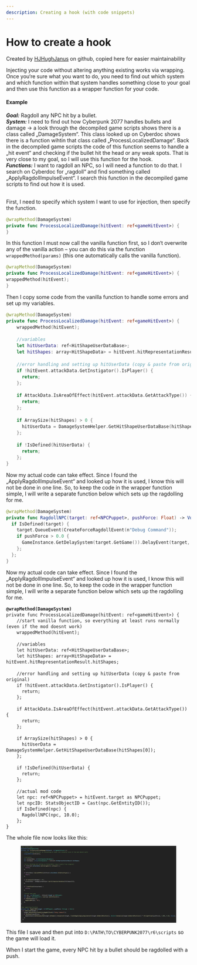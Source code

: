 ```yaml
---
description: Creating a hook (with code snippets)
---
```


# How to create a hook

Created by [HJHughJanus](https://github.com/HJHughJanus) on github, copied here for easier maintainability

Injecting your code without altering anything existing works via wrapping.\
Once you‘re sure what you want to do, you need to find out which system and which function within that system handles something close to your goal and then use this function as a wrapper function for your code.

#### **Example**

_**Goal:**_ Ragdoll any NPC hit by a bullet.\
_**System:**_ I need to find out how Cyberpunk 2077 handles bullets and damage → a look through the decompiled game scripts shows there is a class called „DamageSystem“. This class looked up on Cyberdoc shows there is a function wihtin that class called „ProcessLocalizedDamage“. Back in the decompiled game scripts the code of this function seems to handle a „hit event“ and checking if the bullet hit the head or any weak spots. That is very close to my goal, so I will use this function for the hook.\
_**Functions:**_ I want to ragdoll an NPC, so I will need a function to do that. I search on Cyberdoc for „ragdoll“ and find something called „ApplyRagdollImpulseEvent“. I search this function in the decompiled game scripts to find out how it is used.

\
First, I need to specify which system I want to use for injection, then specify the function.

```swift
@wrapMethod(DamageSystem)
private func ProcessLocalizedDamage(hitEvent: ref<gameHitEvent>) {
}
```

In this function I must now call the vanilla function first, so I don‘t overwrite any of the vanilla action – you can do this via the function `wrappedMethod(params)` (this one automatically calls the vanilla function).

```swift
@wrapMethod(DamageSystem)
private func ProcessLocalizedDamage(hitEvent: ref<gameHitEvent>) {
wrappedMethod(hitEvent);
}
```

Then I copy some code from the vanilla function to handle some errors and set up my variables.

```swift
@wrapMethod(DamageSystem)
private func ProcessLocalizedDamage(hitEvent: ref<gameHitEvent>) {
    wrappedMethod(hitEvent);
    
    //variables
    let hitUserData: ref<HitShapeUserDataBase>;
    let hitShapes: array<HitShapeData> = hitEvent.hitRepresentationResult.hitShapes;
    
    //error handling and setting up hitUserData (copy & paste from original)
    if !hitEvent.attackData.GetInstigator().IsPlayer() {
      return;
    };
    
    if AttackData.IsAreaOfEffect(hitEvent.attackData.GetAttackType()) {
      return;
    };
    
    if ArraySize(hitShapes) > 0 {
      hitUserData = DamageSystemHelper.GetHitShapeUserDataBase(hitShapes[0]);
    };
    
    if !IsDefined(hitUserData) {
      return;
    };
}

```

Now my actual code can take effect. Since I found the „ApplyRagdollImpulseEvent“ and looked up how it is used, I know this will not be done in one line. So, to keep the code in the wrapper function simple, I will write a separate function below which sets up the ragdolling for me.

```swift
@wrapMethod(DamageSystem)
private func RagdollNPC(target: ref<NPCPuppet>, pushForce: Float) -> Void {
  if IsDefined(target) {
    target.QueueEvent(CreateForceRagdollEvent(n"Debug Command"));
    if pushForce > 0.0 {
      GameInstance.GetDelaySystem(target.GetGame()).DelayEvent(target, CreateRagdollApplyImpulseEvent(target.GetWorldPosition(), Vector4.Normalize(target.GetWorldPosition()) * pushForce, 5.00), 0.10, false);
    };
  };
}
```

Now my actual code can take effect. Since I found the „ApplyRagdollImpulseEvent“ and looked up how it is used, I know this will not be done in one line. So, to keep the code in the wrapper function simple, I will write a separate function below which sets up the ragdolling for me.

<pre class="language-swift"><code class="lang-swift"><strong>@wrapMethod(DamageSystem)
</strong>private func ProcessLocalizedDamage(hitEvent: ref&#x3C;gameHitEvent>) {
    //start vanilla function, so everything at least runs normally (even if the mod doesnt work)
    wrappedMethod(hitEvent);
    
    //variables
    let hitUserData: ref&#x3C;HitShapeUserDataBase>;
    let hitShapes: array&#x3C;HitShapeData> = hitEvent.hitRepresentationResult.hitShapes;
    
    //error handling and setting up hitUserData (copy &#x26; paste from original)
    if !hitEvent.attackData.GetInstigator().IsPlayer() {
      return;
    };
    
    if AttackData.IsAreaOfEffect(hitEvent.attackData.GetAttackType()) {
      return;
    };
    
    if ArraySize(hitShapes) > 0 {
      hitUserData = DamageSystemHelper.GetHitShapeUserDataBase(hitShapes[0]);
    };
    
    if !IsDefined(hitUserData) {
      return;
    };

    //actual mod code
    let npc: ref&#x3C;NPCPuppet> = hitEvent.target as NPCPuppet;
    let npcID: StatsObjectID = Cast(npc.GetEntityID());
    if IsDefined(npc) {
      RagdollNPC(npc, 10.0);
    };
}
</code></pre>

The whole file now looks like this:

<figure><img src="../../.gitbook/assets/create_a_hook_final_file" alt=""><figcaption></figcaption></figure>

This file I save and then put into `D:\PATH\TO\CYBERPUNK2077\r6\scripts` so the game will load it.&#x20;

When I start the game, every NPC hit by a bullet should be ragdolled with a push.
